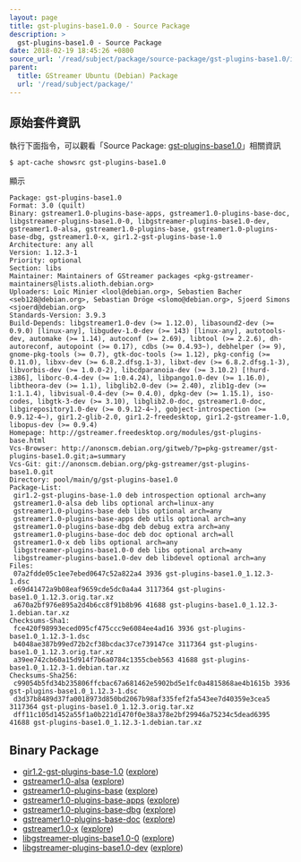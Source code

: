 ```yaml
---
layout: page
title: gst-plugins-base1.0.0 - Source Package
description: >
  gst-plugins-base1.0 - Source Package
date: 2018-02-19 18:45:26 +0800
source_url: '/read/subject/package/source-package/gst-plugins-base1.0/index.md'
parent:
  title: GStreamer Ubuntu (Debian) Package
  url: '/read/subject/package/'
---
```



## 原始套件資訊

執行下面指令，可以觀看「Source Package: [gst-plugins-base1.0](https://packages.ubuntu.com/source/artful/gst-plugins-base1.0)」相關資訊

``` sh
$ apt-cache showsrc gst-plugins-base1.0
```

顯示

```
Package: gst-plugins-base1.0
Format: 3.0 (quilt)
Binary: gstreamer1.0-plugins-base-apps, gstreamer1.0-plugins-base-doc, libgstreamer-plugins-base1.0-0, libgstreamer-plugins-base1.0-dev, gstreamer1.0-alsa, gstreamer1.0-plugins-base, gstreamer1.0-plugins-base-dbg, gstreamer1.0-x, gir1.2-gst-plugins-base-1.0
Architecture: any all
Version: 1.12.3-1
Priority: optional
Section: libs
Maintainer: Maintainers of GStreamer packages <pkg-gstreamer-maintainers@lists.alioth.debian.org>
Uploaders: Loïc Minier <lool@debian.org>, Sebastien Bacher <seb128@debian.org>, Sebastian Dröge <slomo@debian.org>, Sjoerd Simons <sjoerd@debian.org>
Standards-Version: 3.9.3
Build-Depends: libgstreamer1.0-dev (>= 1.12.0), libasound2-dev (>= 0.9.0) [linux-any], libgudev-1.0-dev (>= 143) [linux-any], autotools-dev, automake (>= 1.14), autoconf (>= 2.69), libtool (>= 2.2.6), dh-autoreconf, autopoint (>= 0.17), cdbs (>= 0.4.93~), debhelper (>= 9), gnome-pkg-tools (>= 0.7), gtk-doc-tools (>= 1.12), pkg-config (>= 0.11.0), libxv-dev (>= 6.8.2.dfsg.1-3), libxt-dev (>= 6.8.2.dfsg.1-3), libvorbis-dev (>= 1.0.0-2), libcdparanoia-dev (>= 3.10.2) [!hurd-i386], liborc-0.4-dev (>= 1:0.4.24), libpango1.0-dev (>= 1.16.0), libtheora-dev (>= 1.1), libglib2.0-dev (>= 2.40), zlib1g-dev (>= 1:1.1.4), libvisual-0.4-dev (>= 0.4.0), dpkg-dev (>= 1.15.1), iso-codes, libgtk-3-dev (>= 3.10), libglib2.0-doc, gstreamer1.0-doc, libgirepository1.0-dev (>= 0.9.12-4~), gobject-introspection (>= 0.9.12-4~), gir1.2-glib-2.0, gir1.2-freedesktop, gir1.2-gstreamer-1.0, libopus-dev (>= 0.9.4)
Homepage: http://gstreamer.freedesktop.org/modules/gst-plugins-base.html
Vcs-Browser: http://anonscm.debian.org/gitweb/?p=pkg-gstreamer/gst-plugins-base1.0.git;a=summary
Vcs-Git: git://anonscm.debian.org/pkg-gstreamer/gst-plugins-base1.0.git
Directory: pool/main/g/gst-plugins-base1.0
Package-List:
 gir1.2-gst-plugins-base-1.0 deb introspection optional arch=any
 gstreamer1.0-alsa deb libs optional arch=linux-any
 gstreamer1.0-plugins-base deb libs optional arch=any
 gstreamer1.0-plugins-base-apps deb utils optional arch=any
 gstreamer1.0-plugins-base-dbg deb debug extra arch=any
 gstreamer1.0-plugins-base-doc deb doc optional arch=all
 gstreamer1.0-x deb libs optional arch=any
 libgstreamer-plugins-base1.0-0 deb libs optional arch=any
 libgstreamer-plugins-base1.0-dev deb libdevel optional arch=any
Files:
 07a2fdde05c1ee7ebed0647c52a822a4 3936 gst-plugins-base1.0_1.12.3-1.dsc
 e69d41472a9b08eaf9659cde5dc0a4a4 3117364 gst-plugins-base1.0_1.12.3.orig.tar.xz
 a670a2bf976e895a2d4b6cc8f91b8b96 41688 gst-plugins-base1.0_1.12.3-1.debian.tar.xz
Checksums-Sha1:
 fce420f98993eced095cf475ccc9e6084ee4ad16 3936 gst-plugins-base1.0_1.12.3-1.dsc
 b4048ae387b99ed72b2cf38bcdac37ce739147ce 3117364 gst-plugins-base1.0_1.12.3.orig.tar.xz
 a39ee742cb60a15d914f7b6a0784c1355cbeb563 41688 gst-plugins-base1.0_1.12.3-1.debian.tar.xz
Checksums-Sha256:
 c99054b5fd34b235806ffcbac67a681462e5902bd5e1fc0a4815868ae4b1615b 3936 gst-plugins-base1.0_1.12.3-1.dsc
 d3d37b8489d37fa0018973d850bd2067b98af335fef2fa543ee7d40359e3cea5 3117364 gst-plugins-base1.0_1.12.3.orig.tar.xz
 dff11c105d1452a55f1a0b221d1470f0e38a378e2bf29946a75234c5dead6395 41688 gst-plugins-base1.0_1.12.3-1.debian.tar.xz

```

## Binary Package 

* [gir1.2-gst-plugins-base-1.0](https://packages.ubuntu.com/artful/gir1.2-gst-plugins-base-1.0) ([explore](/book-framework-gstreamer/read/subject/package/binary-package/gir1.2-gst-plugins-base-1.0))
* [gstreamer1.0-alsa](https://packages.ubuntu.com/artful/gstreamer1.0-alsa) ([explore](/book-framework-gstreamer/read/subject/package/binary-package/gstreamer1.0-alsa))
* [gstreamer1.0-plugins-base](https://packages.ubuntu.com/artful/gstreamer1.0-plugins-base) ([explore](/book-framework-gstreamer/read/subject/package/binary-package/gstreamer1.0-plugins-base))
* [gstreamer1.0-plugins-base-apps](https://packages.ubuntu.com/artful/gstreamer1.0-plugins-base-apps) ([explore](/book-framework-gstreamer/read/subject/package/binary-package/gstreamer1.0-plugins-base-apps))
* [gstreamer1.0-plugins-base-dbg](https://packages.ubuntu.com/artful/gstreamer1.0-plugins-base-dbg) ([explore](/book-framework-gstreamer/read/subject/package/binary-package/gstreamer1.0-plugins-base-dbg))
* [gstreamer1.0-plugins-base-doc](https://packages.ubuntu.com/artful/gstreamer1.0-plugins-base-doc) ([explore](/book-framework-gstreamer/read/subject/package/binary-package/gstreamer1.0-plugins-base-doc))
* [gstreamer1.0-x](https://packages.ubuntu.com/artful/gstreamer1.0-x) ([explore](/book-framework-gstreamer/read/subject/package/binary-package/gstreamer1.0-x))
* [libgstreamer-plugins-base1.0-0](https://packages.ubuntu.com/artful/libgstreamer-plugins-base1.0-0) ([explore](/book-framework-gstreamer/read/subject/package/binary-package/libgstreamer-plugins-base1.0-0))
* [libgstreamer-plugins-base1.0-dev](https://packages.ubuntu.com/artful/libgstreamer-plugins-base1.0-dev) ([explore](/book-framework-gstreamer/read/subject/package/binary-package/libgstreamer-plugins-base1.0-dev))


